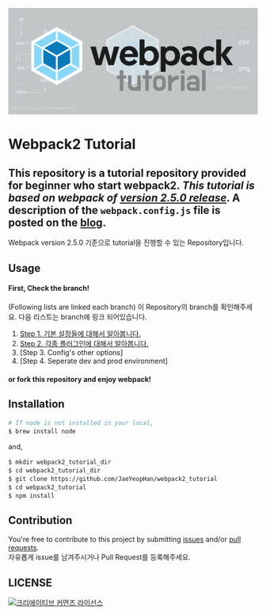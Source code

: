 ![](./images/webpack.png)
# Webpack2 Tutorial

This repository is a tutorial repository provided for beginner who start webpack2.
_This tutorial is based on webpack of [version 2.5.0 release](https://github.com/webpack/webpack/releases)_.
A description of the `webpack.config.js` file is posted on the [blog](https://jaeyeophan.github.io/).
---
Webpack version 2.5.0 기준으로 tutorial을 진행할 수 있는 Repository입니다.

## Usage
#### First, Check the branch!
(Following lists are linked each branch)
이 Repository의 branch를 확인해주세요. 다음 리스트는 branch에 링크 되어있습니다.
1. [Step 1. 기본 설정들에 대해서 알아봅니다.](https://github.com/JaeYeopHan/webpack2_tutorial/tree/Step-1)
2. [Step 2. 각종 플러그인에 대해서 알아봅니다.](https://github.com/JaeYeopHan/webpack2_tutorial/tree/Step-2)
3. [Step 3. Config's other options]
4. [Step 4. Seperate dev and prod environment]

#### or fork this repository and enjoy webpack!

## Installation
```bash
# If node is not installed in your local,
$ brew install node 
```
and,
```bash
$ mkdir webpack2_tutorial_dir
$ cd webpack2_tutorial_dir
$ git clone https://github.com/JaeYeopHan/webpack2_tutorial
$ cd webpack2_tutorial
$ npm install
```
## Contribution
You're free to contribute to this project by submitting [issues](https://github.com/JaeYeopHan/webpack2_tutorial/issues) and/or [pull requests](https://github.com/JaeYeopHan/webpack2_tutorial/pulls).  
자유롭게 issue를 남겨주시거나 Pull Request를 등록해주세요.

## LICENSE
<a rel="license" href="http://creativecommons.org/licenses/by/4.0/"><img alt="크리에이티브 커먼즈 라이선스" style="border-width:0" src="https://i.creativecommons.org/l/by/4.0/88x31.png" /></a>
